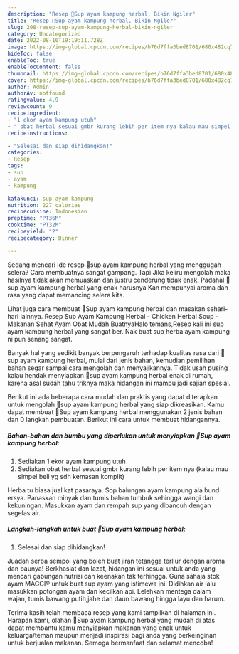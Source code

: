 ```yaml
---
description: "Resep 🌷Sup ayam kampung herbal, Bikin Ngiler"
title: "Resep 🌷Sup ayam kampung herbal, Bikin Ngiler"
slug: 208-resep-sup-ayam-kampung-herbal-bikin-ngiler
category: Uncategorized
date: 2022-08-10T19:19:11.728Z
image: https://img-global.cpcdn.com/recipes/b76d7ffa3bed8701/680x482cq70/sup-ayam-kampung-herbal-foto-resep-utama.jpg
hideToc: false
enableToc: true
enableTocContent: false
thumbnail: https://img-global.cpcdn.com/recipes/b76d7ffa3bed8701/680x482cq70/sup-ayam-kampung-herbal-foto-resep-utama.jpg
cover: https://img-global.cpcdn.com/recipes/b76d7ffa3bed8701/680x482cq70/sup-ayam-kampung-herbal-foto-resep-utama.jpg
author: Admin
authorAv: notfound
ratingvalue: 4.9
reviewcount: 9
recipeingredient:
- "1 ekor ayam kampung utuh"
- " obat herbal sesuai gmbr kurang lebih per item nya kalau mau simpel beli yg sdh kemasan komplit"
recipeinstructions:

- "Selesai dan siap dihidangkan!"
categories:
- Resep
tags:
- sup
- ayam
- kampung

katakunci: sup ayam kampung 
nutrition: 227 calories
recipecuisine: Indonesian
preptime: "PT36M"
cooktime: "PT32M"
recipeyield: "2"
recipecategory: Dinner

---
```



Sedang mencari ide resep 🌷sup ayam kampung herbal yang menggugah selera? Cara membuatnya sangat gampang. Tapi Jika keliru mengolah maka hasilnya tidak akan memuaskan dan justru cenderung tidak enak. Padahal 🌷sup ayam kampung herbal yang enak harusnya Kan mempunyai aroma dan rasa yang dapat memancing selera kita.


Lihat juga cara membuat 🌷Sup ayam kampung herbal dan masakan sehari-hari lainnya. Resep Sup Ayam Kampung Herbal - Chicken Herbal Soup - Makanan Sehat Ayam Obat Mudah BuatnyaHalo temans,Resep kali ini sup ayam kampung herbal yang sangat ber. Nak buat sup herba ayam kampung ni pun senang sangat.

Banyak hal yang sedikit banyak berpengaruh terhadap kualitas rasa dari 🌷sup ayam kampung herbal, mulai dari jenis bahan, kemudian pemilihan bahan segar sampai cara mengolah dan menyajikannya. Tidak usah pusing kalau hendak menyiapkan 🌷sup ayam kampung herbal enak di rumah, karena asal sudah tahu triknya maka hidangan ini mampu jadi sajian spesial.


Berikut ini ada beberapa cara mudah dan praktis yang dapat diterapkan untuk mengolah 🌷sup ayam kampung herbal yang siap dikreasikan. Kamu dapat membuat 🌷Sup ayam kampung herbal menggunakan 2 jenis bahan dan 0 langkah pembuatan. Berikut ini cara untuk membuat hidangannya.

<!--inarticleads1-->

##### Bahan-bahan dan bumbu yang diperlukan untuk menyiapkan 🌷Sup ayam kampung herbal:

1. Sediakan 1 ekor ayam kampung utuh
1. Sediakan  obat herbal sesuai gmbr kurang lebih per item nya (kalau mau simpel beli yg sdh kemasan komplit)


Herba tu biasa jual kat pasaraya. Sop balungan ayam kampung ala bund ersya. Panaskan minyak dan tumis bahan tumbuk sehingga wangi dan kekuningan. Masukkan ayam dan rempah sup yang dibancuh dengan segelas air. 

<!--inarticleads2-->

##### Langkah-langkah untuk buat 🌷Sup ayam kampung herbal:


1. Selesai dan siap dihidangkan!

Juadah serba sempoi yang boleh buat jiran tetangga terliur dengan aroma dan baunya! Berkhasiat dan lazat, hidangan ini sesuai untuk anda yang mencari gabungan nutrisi dan keenakan tak terhingga. Guna sahaja stok ayam MAGGI® untuk buat sup ayam yang istimewa ini. Didihkan air lalu masukkan potongan ayam dan kecilkan api. Lelehkan mentega dalam wajan, tumis bawang putih,jahe dan daun bawang hingga layu dan harum. 

Terima kasih telah membaca resep yang kami tampilkan di halaman ini. Harapan kami, olahan 🌷Sup ayam kampung herbal yang mudah di atas dapat membantu kamu menyiapkan makanan yang enak untuk keluarga/teman maupun menjadi inspirasi bagi anda yang berkeinginan untuk berjualan makanan. Semoga bermanfaat dan selamat mencoba!
